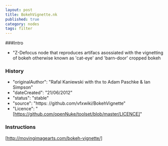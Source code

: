 ```yaml
---
layout: post
title: BokehVignette.nk
published: true
category: nodes
tags: filter
---
```


###Intro
- "Z-Defocus node that reproduces artifacs asossiated with the vignetting of bokeh otherwise known as 'cat-eye' and 'barn-door' cropped bokeh

### History
- "originalAuthor": "Rafal Kaniewski with thx to Adam Paschke & Ian Simpson"
- "dateCreated": "21/06/2012"
- "status": "stable"
- "source": "https: //github.com/vfxwiki/BokehVignette"
- "Licence": "[https://github.com/openNuke/toolset/blob/master/LICENCE]"

### Instructions
[http://movingimagearts.com/bokeh-vignette/]

